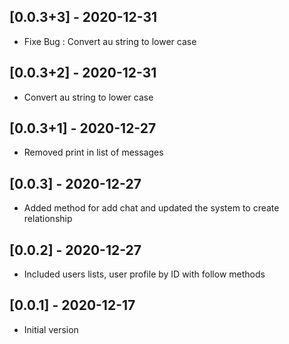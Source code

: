 ## [0.0.3+3] - 2020-12-31

- Fixe Bug : Convert au string to lower case

## [0.0.3+2] - 2020-12-31

- Convert au string to lower case

## [0.0.3+1] - 2020-12-27

- Removed print in list of messages

## [0.0.3] - 2020-12-27

- Added method for add chat and updated the system to create relationship

## [0.0.2] - 2020-12-27

- Included users lists, user profile by ID with follow methods

## [0.0.1] - 2020-12-17

- Initial version
